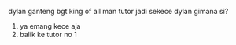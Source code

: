 dylan ganteng bgt king of all man
tutor jadi sekece dylan  gimana si?
1. ya emang kece aja
2. balik ke tutor no 1
